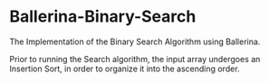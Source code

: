 # Ballerina-Binary-Search

The Implementation of the Binary Search Algorithm using Ballerina.

Prior to running the Search algorithm, the input array undergoes an Insertion Sort, in order to organize it into the ascending order.
